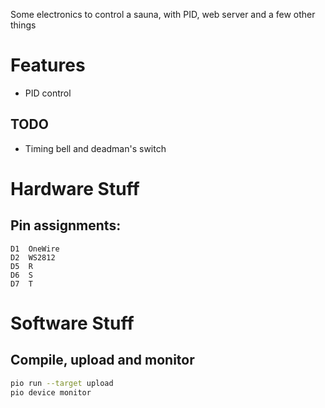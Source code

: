 Some electronics to control a sauna, with PID, web server and a few other things

# Features

* PID control


## TODO
* Timing bell and deadman's switch


# Hardware Stuff

## Pin assignments:
```
D1  OneWire
D2  WS2812
D5  R
D6  S
D7  T
```

# Software Stuff

## Compile, upload and monitor

```sh
pio run --target upload
pio device monitor
```
